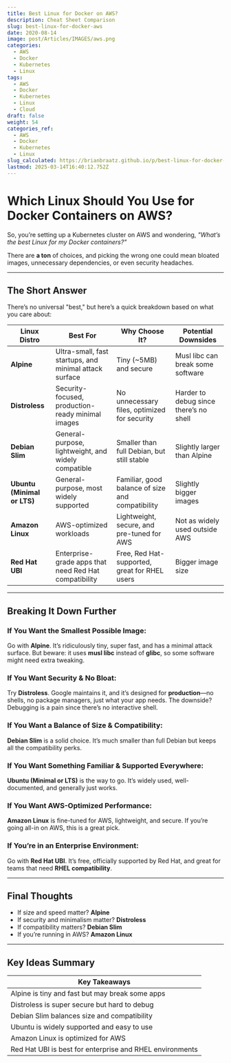 ```yaml
---
title: Best Linux for Docker on AWS?
description: Cheat Sheet Comparison
slug: best-linux-for-docker-aws
date: 2020-08-14
image: post/Articles/IMAGES/aws.png
categories:
  - AWS
  - Docker
  - Kubernetes
  - Linux
tags:
  - AWS
  - Docker
  - Kubernetes
  - Linux
  - Cloud
draft: false
weight: 54
categories_ref:
  - AWS
  - Docker
  - Kubernetes
  - Linux
slug_calculated: https://brianbraatz.github.io/p/best-linux-for-docker-aws
lastmod: 2025-03-14T16:40:12.752Z
---
```

# **Which Linux Should You Use for Docker Containers on AWS?**

So, you’re setting up a Kubernetes cluster on AWS and wondering, *"What’s the best Linux for my Docker containers?"*

There are **a ton** of choices, and picking the wrong one could mean bloated images, unnecessary dependencies, or even security headaches.

<!-- 
This article is your **high-level cheat sheet** to help you decide.   -->

***

## **The Short Answer**

There’s no universal "best," but here’s a quick breakdown based on what you care about:

| **Linux Distro**            | **Best For**                                           | **Why Choose It?**                               | **Potential Downsides**                |
| --------------------------- | ------------------------------------------------------ | ------------------------------------------------ | -------------------------------------- |
| **Alpine**                  | Ultra-small, fast startups, and minimal attack surface | Tiny (~5MB) and secure                           | Musl libc can break some software      |
| **Distroless**              | Security-focused, production-ready minimal images      | No unnecessary files, optimized for security     | Harder to debug since there’s no shell |
| **Debian Slim**             | General-purpose, lightweight, and widely compatible    | Smaller than full Debian, but still stable       | Slightly larger than Alpine            |
| **Ubuntu (Minimal or LTS)** | General-purpose, most widely supported                 | Familiar, good balance of size and compatibility | Slightly bigger images                 |
| **Amazon Linux**            | AWS-optimized workloads                                | Lightweight, secure, and pre-tuned for AWS       | Not as widely used outside AWS         |
| **Red Hat UBI**             | Enterprise-grade apps that need Red Hat compatibility  | Free, Red Hat-supported, great for RHEL users    | Bigger image size                      |

***

## **Breaking It Down Further**

### **If You Want the Smallest Possible Image:**

Go with **Alpine**. It’s ridiculously tiny, super fast, and has a minimal attack surface. But beware: it uses **musl libc** instead of **glibc**, so some software might need extra tweaking.

### **If You Want Security & No Bloat:**

Try **Distroless**. Google maintains it, and it’s designed for **production**—no shells, no package managers, just what your app needs. The downside? Debugging is a pain since there’s no interactive shell.

### **If You Want a Balance of Size & Compatibility:**

**Debian Slim** is a solid choice. It’s much smaller than full Debian but keeps all the compatibility perks.

### **If You Want Something Familiar & Supported Everywhere:**

**Ubuntu (Minimal or LTS)** is the way to go. It’s widely used, well-documented, and generally just works.

### **If You Want AWS-Optimized Performance:**

**Amazon Linux** is fine-tuned for AWS, lightweight, and secure. If you’re going all-in on AWS, this is a great pick.

### **If You’re in an Enterprise Environment:**

Go with **Red Hat UBI**. It’s free, officially supported by Red Hat, and great for teams that need **RHEL compatibility**.

***

## **Final Thoughts**

* If size and speed matter? **Alpine**
* If security and minimalism matter? **Distroless**
* If compatibility matters? **Debian Slim**
* If you’re running in AWS? **Amazon Linux**

***

## **Key Ideas Summary**

| **Key Takeaways**                                        |
| -------------------------------------------------------- |
| Alpine is tiny and fast but may break some apps          |
| Distroless is super secure but hard to debug             |
| Debian Slim balances size and compatibility              |
| Ubuntu is widely supported and easy to use               |
| Amazon Linux is optimized for AWS                        |
| Red Hat UBI is best for enterprise and RHEL environments |
